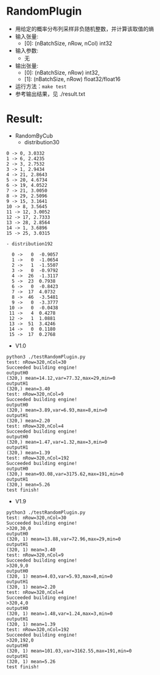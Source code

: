 # RandomPlugin
+ 用给定的概率分布列采样非负随机整数，并计算该取值的熵
+ 输入张量:
    - [0]: (nBatchSize, nRow, nCol)     int32
+ 输入参数:
    - 无
+ 输出张量:
    - [0]: (nBatchSize, nRow)           int32,
    - [1]: (nBatchSize, nRow)           float32/float16
+ 运行方法：`make test`
+ 参考输出结果，见 ./result.txt

# Result:
+ RandomByCub
    - distribution30
```
0 -> 0, 3.0332
1 -> 6, 2.4235
2 -> 3, 2.7532
3 -> 1, 2.9434
4 -> 21, 2.8643
5 -> 20, 4.6734
6 -> 19, 4.0522
7 -> 21, 3.0050
8 -> 29, 2.5096
9 -> 15, 3.1641
10 -> 8, 3.5645
11 -> 12, 3.0052
12 -> 17, 2.7333
13 -> 28, 2.8564
14 -> 1, 3.6896
15 -> 25, 3.0315
```
    - distribution192
```
  0 ->   0	-0.9057
  1 ->   0	-1.0654
  2 ->   1	-1.5507
  3 ->   0	-0.9792
  4 ->  26	-1.3117
  5 ->  23	0.7938
  6 ->   0	-0.8423
  7 ->  17	4.0732
  8 ->  46	-3.5481
  9 ->   0	-3.3777
 10 ->   0	-0.0438
 11 ->   4	0.4278
 12 ->   1	1.0881
 13 ->  51	3.4246
 14 ->   0	0.1180
 15 ->  17	0.2768
```

+ V1.0
```
python3 ./testRandomPlugin.py
test: nRow=320,nCol=30
Succeeded building engine!
outputH0
(320,) mean=14.12,var=77.32,max=29,min=0
outputH1
(320,) mean=3.40
test: nRow=320,nCol=9
Succeeded building engine!
outputH0
(320,) mean=3.89,var=6.93,max=8,min=0
outputH1
(320,) mean=2.20
test: nRow=320,nCol=4
Succeeded building engine!
outputH0
(320,) mean=1.47,var=1.32,max=3,min=0
outputH1
(320,) mean=1.39
test: nRow=320,nCol=192
Succeeded building engine!
outputH0
(320,) mean=93.08,var=3175.62,max=191,min=0
outputH1
(320,) mean=5.26
test finish!
```

+ V1.9
```
python3 ./testRandomPlugin.py
test: nRow=320,nCol=30
Succeeded building engine!
>320,30,0
outputH0
(320, 1) mean=13.88,var=72.96,max=29,min=0
outputH1
(320, 1) mean=3.40
test: nRow=320,nCol=9
Succeeded building engine!
>320,9,0
outputH0
(320, 1) mean=4.03,var=5.93,max=8,min=0
outputH1
(320, 1) mean=2.20
test: nRow=320,nCol=4
Succeeded building engine!
>320,4,0
outputH0
(320, 1) mean=1.48,var=1.24,max=3,min=0
outputH1
(320, 1) mean=1.39
test: nRow=320,nCol=192
Succeeded building engine!
>320,192,0
outputH0
(320, 1) mean=101.03,var=3162.55,max=191,min=0
outputH1
(320, 1) mean=5.26
test finish!
```
